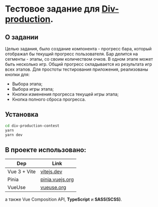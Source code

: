 # Тестовое задание для [Div-production](https://div-production.ru/).

## О задании

Целью задания, было создание компонента - прогресс бара, который отображал бы текущий прогресс пользователя.
Бар делится на сегменты - этапы, со своим количеством очков. В одном этапе может быть несколько игр.
Общий прогресс складывается из результата игр всех этапов.
Для простоты тестирования приложения, реализованы кнопки для:

- Выбора этапа;
- Выбора игры этапа;
- Кнопки изменения прогресса текущей игры этапа;
- Кнопка полного сброса прогресса.

## Установка

```sh
cd div-production-contest
yarn
yarn dev
```

## В проекте использовано:

| Dep          | Link                                       |
| ------------ | ------------------------------------------ |
| Vue 3 + Vite | [vitejs.dev](https://vitejs.dev/)          |
| Pinia        | [pinia.vuejs.org](https://pinia.vuejs.org) |
| VueUse       | [vueuse.org](https://vueuse.org)           |

а также Vue Composition API, **TypeScript** и **SASS(SCSS)**.
